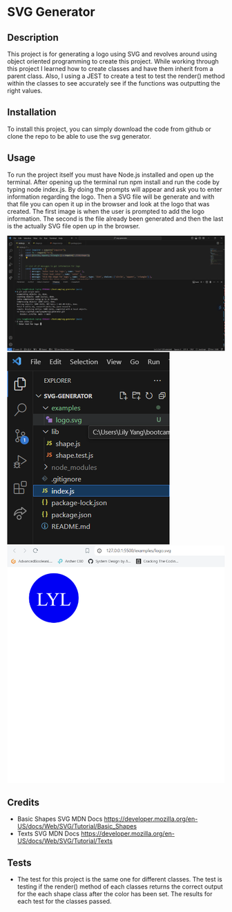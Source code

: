 # SVG Generator

## Description

This project is for generating a logo using SVG and revolves around using object oriented programming to create this project. While working through this project I learned how to create classes and have them inherit from a parent class. Also, I using a JEST to create a test to test the render() method within the classes to see accurately see if the functions was outputting the right values.


## Installation

To install this project, you can simply download the code from github or clone the repo to be able to use the svg generator.
  
## Usage

To run the project itself you must have Node.js installed and open up the terminal. After opening up the terminal run npm install and run the code by typing node index.js. By doing the prompts will appear and ask you to enter information regarding the logo. Then a SVG file will be generate and with that file you can open it up in the browser and look at the logo that was created. The first image is when the user is prompted to add the logo information. The second is the file already been generated and then the last is the actually SVG file open up in the browser.

![](/images/prompt.png)
![](/images/file.png)
![](/images/svg.png)

## Credits

- Basic Shapes SVG MDN Docs https://developer.mozilla.org/en-US/docs/Web/SVG/Tutorial/Basic_Shapes
- Texts SVG MDN Docs https://developer.mozilla.org/en-US/docs/Web/SVG/Tutorial/Texts

## Tests
- The test for this project is the same one for different classes. The test is testing if the render() method of each classes returns the correct output for the each shape class after the color has been set. The results for each test for the classes passed. 
